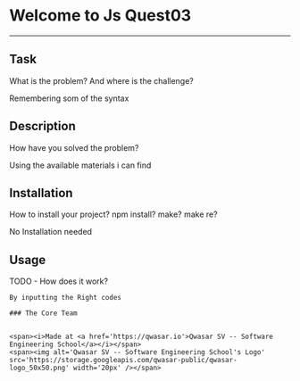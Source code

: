 # Welcome to Js Quest03
***

## Task
 What is the problem? And where is the challenge?

 Remembering som of the syntax

## Description
How have you solved the problem?

Using the available materials i can find

## Installation
How to install your project? npm install? make? make re?

No Installation needed

## Usage
TODO - How does it work?
```
By inputting the Right codes

### The Core Team


<span><i>Made at <a href='https://qwasar.io'>Qwasar SV -- Software Engineering School</a></i></span>
<span><img alt='Qwasar SV -- Software Engineering School's Logo' src='https://storage.googleapis.com/qwasar-public/qwasar-logo_50x50.png' width='20px' /></span>
